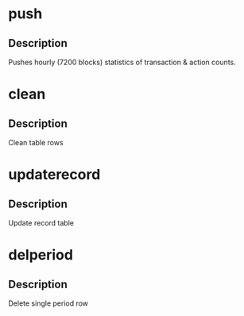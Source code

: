 <h1 class="contract">push</h1>

## Description

Pushes hourly (7200 blocks) statistics of transaction & action counts.

<h1 class="contract">clean</h1>

## Description

Clean table rows

<h1 class="contract">updaterecord</h1>

## Description

Update record table

<h1 class="contract">delperiod</h1>

## Description

Delete single period row